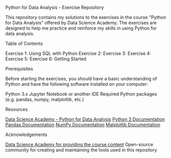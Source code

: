 Python for Data Analysis - Exercise Repository

This repository contains my solutions to the exercises in the course "Python for Data Analysis" offered by Data Science Academy. The exercises are designed to help me practice and reinforce my skills in using Python for data analysis.

Table of Contents

Exercise 1: Using SQL with Python
Exercise 2: 
Exercise 3: 
Exercise 4: 
Exercise 5: 
Exercise 6: 
Getting Started


Prerequisites

Before starting the exercises, you should have a basic understanding of Python and have the following software installed on your computer:

Python 3.x
Jupyter Notebook or another IDE
Required Python packages (e.g. pandas, numpy, matplotlib, etc.)

Resources

[Data Science Academy - Python for Data Analysis](https://www.datascienceacademy.com.br/course/analise-de-dados-com-linguagem-python-dsa)
[Python 3 Documentation](https://docs.python.org/3/)
[Pandas Documentation](https://pandas.pydata.org/docs/)
[NumPy Documentation](https://numpy.org/doc/stable/)
[Matplotlib Documentation](https://matplotlib.org/stable/users/index.html)

Acknowledgements

[Data Science Academy for providing the course content](https://www.datascienceacademy.com.br/start)
Open-source community for creating and maintaining the tools used in this repository
